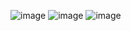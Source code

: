 ![image](https://github.com/user-attachments/assets/85c71274-bb8d-4f84-bf98-4b1d0292ac50)
![image](https://github.com/user-attachments/assets/8959ac3f-c867-46f0-8550-aa3d0564efb7)
![image](https://github.com/user-attachments/assets/e32075bf-52c6-4909-bef4-be710ca4fbbd)

